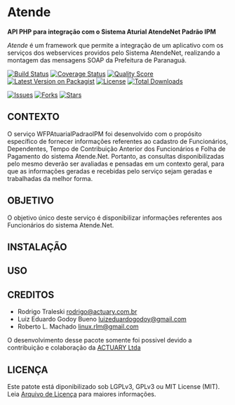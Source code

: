 # Atende

**API PHP para integração com o Sistema Aturial AtendeNet Padrão IPM**

*Atende* é um framework que permite a integração de um aplicativo com os 
serviços dos webservices providos pelo Sistema AtendeNet, realizando a montagem
 das mensagens SOAP da Prefeitura de Paranaguá.

[![Build Status][ico-travis]][link-travis]
[![Coverage Status][ico-scrutinizer]][link-scrutinizer]
[![Quality Score][ico-code-quality]][link-code-quality]
[![Latest Version on Packagist][ico-version]][link-packagist]
[![License][ico-license]][link-packagist]
[![Total Downloads][ico-downloads]][link-downloads]

[![Issues][ico-issues]][link-issues]
[![Forks][ico-forks]][link-forks]
[![Stars][ico-stars]][link-stars]

## CONTEXTO
O serviço WFPAtuarialPadraolPM foi desenvolvido com o propósito específico de fornecer
informações referentes ao cadastro de Funcionários, Dependentes, Tempo de Contribuição
Anterior dos Funcionários e Folha de Pagamento do sistema Atende.Net. Portanto, as consultas
disponibilizadas pelo mesmo deverão ser avaliadas e pensadas em um contexto geral, para que as
informações geradas e recebidas pelo serviço sejam geradas e trabalhadas da melhor forma.

## OBJETIVO
O objetivo único deste serviço é disponibilizar informações referentes aos Funcionários do
sistema Atende.Net.

## INSTALAÇÃO


## USO



## CREDITOS

- Rodrigo Traleski <rodrigo@actuary.com.br>
- Luiz Eduardo Godoy Bueno <luizeduardogodoy@gmail.com>
- Roberto L. Machado <linux.rlm@gmail.com>

O desenvolvimento desse pacote somente foi possivel devido a contribuição e colaboração da 
[ACTUARY Ltda](http://www.actuary.com.br/v2/informatica/index.php) 

## LICENÇA

Este patote está diponibilizado sob LGPLv3, GPLv3 ou MIT License (MIT). Leia  [Arquivo de Licença](LICENSE.md) para maiores informações.

[ico-stars]: https://img.shields.io/github/stars/nfephp-org/atende.svg?style=flat-square
[ico-forks]: https://img.shields.io/github/forks/nfephp-org/atende.svg?style=flat-square
[ico-issues]: https://img.shields.io/github/issues/nfephp-org/atende.svg?style=flat-square
[ico-travis]: https://img.shields.io/travis/nfephp-org/atende/master.svg?style=flat-square
[ico-scrutinizer]: https://img.shields.io/scrutinizer/coverage/g/nfephp-org/atende.svg?style=flat-square
[ico-code-quality]: https://img.shields.io/scrutinizer/g/nfephp-org/atende.svg?style=flat-square
[ico-downloads]: https://img.shields.io/packagist/dt/nfephp-org/atende.svg?style=flat-square
[ico-version]: https://img.shields.io/packagist/v/nfephp-org/atende.svg?style=flat-square
[ico-license]: https://poser.pugx.org/nfephp-org/atende/license.svg?style=flat-square

[link-packagist]: https://packagist.org/packages/nfephp-org/atende
[link-travis]: https://travis-ci.org/nfephp-org/Atende
[link-scrutinizer]: https://scrutinizer-ci.com/g/nfephp-org/atende/code-structure
[link-code-quality]: https://scrutinizer-ci.com/g/nfephp-org/atende
[link-downloads]: https://packagist.org/packages/nfephp-org/atende
[link-author]: https://github.com/nfephp-org
[link-issues]: https://github.com/nfephp-org/atende/issues
[link-forks]: https://github.com/nfephp-org/atende/network
[link-stars]: https://github.com/nfephp-org/atende/stargazers

